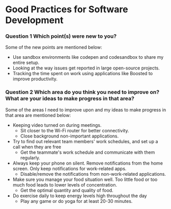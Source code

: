 # Good Practices for Software Development

### Question 1 Which point(s) were new to you?

Some of the new points are mentioned below:<br>

- Use sandbox environments like codepen and codesandbox to share my entire setup.
- Looking at the way issues get reported in large open-source projects.
- Tracking the time spent on work using applications like Boosted to improve productivity.

### Question 2 Which area do you think you need to improve on? What are your ideas to make progress in that area?

Some of the areas I need to improve upon and my ideas to make progress in that area are mentioned below: <br>

- Keeping video turned on during meetings.
  - Sit closer to the Wi-Fi router for better connectivity.
  - Close background non-important applications.
- Try to find out relevant team members' work schedules, and set up a call when they are free
  - Get the teammate's work schedule and communicate with them regularly.
- Always keep your phone on silent. Remove notifications from the home screen. Only keep notifications for work-related apps.
  - Disable/remove the notifications from non-work-related applications.
- Make sure you manage your food situation well. Too little food or too much food leads to lower levels of concentration.
  - Get the optimal quantity and quality of food.
- Do exercise daily to keep energy levels high throughout the day
  - Play any game or do yoga for at least 20-30 minutes.
